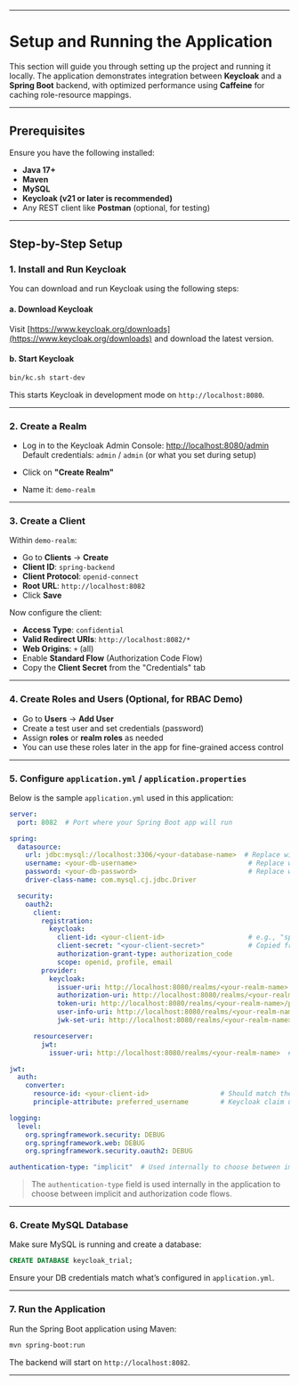 
---
# Setup and Running the Application

This section will guide you through setting up the project and running it locally. The application demonstrates integration between **Keycloak** and a **Spring Boot** backend, with optimized performance using **Caffeine** for caching role-resource mappings.

---

## Prerequisites

Ensure you have the following installed:
- **Java 17+**
- **Maven**
- **MySQL**
- **Keycloak (v21 or later is recommended)**  
- Any REST client like **Postman** (optional, for testing)

---

## Step-by-Step Setup

### 1. Install and Run Keycloak
You can download and run Keycloak using the following steps:

#### a. Download Keycloak  
Visit [https://www.keycloak.org/downloads](https://www.keycloak.org/downloads) and download the latest version.

#### b. Start Keycloak  
```bash
bin/kc.sh start-dev
```

This starts Keycloak in development mode on `http://localhost:8080`.

---

### 2. Create a Realm

- Log in to the Keycloak Admin Console: [http://localhost:8080/admin](http://localhost:8080/admin)  
  Default credentials: `admin` / `admin` (or what you set during setup)

- Click on **"Create Realm"**
- Name it: `demo-realm`

---

### 3. Create a Client

Within `demo-realm`:

- Go to **Clients** → **Create**
- **Client ID**: `spring-backend`
- **Client Protocol**: `openid-connect`
- **Root URL**: `http://localhost:8082`
- Click **Save**

Now configure the client:
- **Access Type**: `confidential`
- **Valid Redirect URIs**: `http://localhost:8082/*`
- **Web Origins**: `+` (all)
- Enable **Standard Flow** (Authorization Code Flow)
- Copy the **Client Secret** from the "Credentials" tab

---

### 4. Create Roles and Users (Optional, for RBAC Demo)

- Go to **Users** → **Add User**
- Create a test user and set credentials (password)
- Assign **roles** or **realm roles** as needed
- You can use these roles later in the app for fine-grained access control

---

### 5. Configure `application.yml` / `application.properties`

Below is the sample `application.yml` used in this application:

```yaml
server:
  port: 8082  # Port where your Spring Boot app will run

spring:
  datasource:
    url: jdbc:mysql://localhost:3306/<your-database-name>  # Replace with your MySQL DB name
    username: <your-db-username>                            # Replace with your MySQL username
    password: <your-db-password>                            # Replace with your MySQL password
    driver-class-name: com.mysql.cj.jdbc.Driver

  security:
    oauth2:
      client:
        registration:
          keycloak:
            client-id: <your-client-id>                     # e.g., "spring-backend"
            client-secret: "<your-client-secret>"           # Copied from Keycloak -> Clients -> Credentials tab
            authorization-grant-type: authorization_code
            scope: openid, profile, email
        provider:
          keycloak:
            issuer-uri: http://localhost:8080/realms/<your-realm-name>  # Replace with your realm name
            authorization-uri: http://localhost:8080/realms/<your-realm-name>/protocol/openid-connect/auth
            token-uri: http://localhost:8080/realms/<your-realm-name>/protocol/openid-connect/token
            user-info-uri: http://localhost:8080/realms/<your-realm-name>/protocol/openid-connect/userinfo
            jwk-set-uri: http://localhost:8080/realms/<your-realm-name>/protocol/openid-connect/certs

      resourceserver:
        jwt:
          issuer-uri: http://localhost:8080/realms/<your-realm-name>  # Same realm as above

jwt:
  auth:
    converter:
      resource-id: <your-client-id>                  # Should match the one under client.registration
      principle-attribute: preferred_username        # Keycloak claim used as principal (default is usually fine)

logging:
  level:
    org.springframework.security: DEBUG
    org.springframework.web: DEBUG
    org.springframework.security.oauth2: DEBUG

authentication-type: "implicit"  # Used internally to choose between implicit or authorization_code flows

```

>  The `authentication-type` field is used internally in the application to choose between implicit and authorization code flows.

---

### 6. Create MySQL Database

Make sure MySQL is running and create a database:
```sql
CREATE DATABASE keycloak_trial;
```

Ensure your DB credentials match what’s configured in `application.yml`.

---

### 7. Run the Application

Run the Spring Boot application using Maven:

```bash
mvn spring-boot:run
```

The backend will start on `http://localhost:8082`.

---
